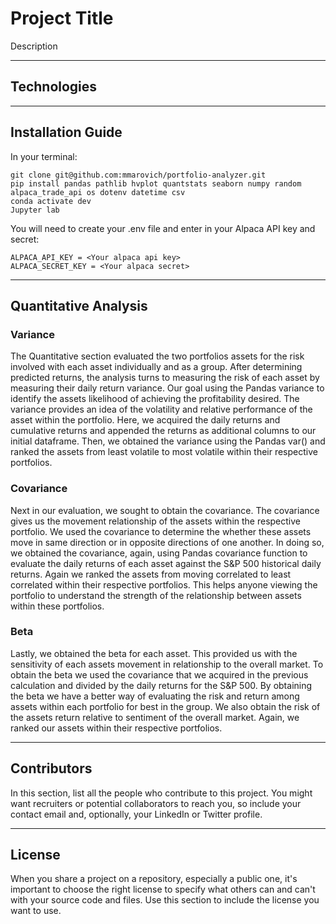 # Project Title

Description

---

## Technologies



---

## Installation Guide

In your terminal:
```console
git clone git@github.com:mmarovich/portfolio-analyzer.git
pip install pandas pathlib hvplot quantstats seaborn numpy random alpaca_trade_api os dotenv datetime csv
conda activate dev
Jupyter lab
```

You will need to create your .env file and enter in your Alpaca API key and secret:

```
ALPACA_API_KEY = <Your alpaca api key>
ALPACA_SECRET_KEY = <Your alpaca secret>
```

---

## Quantitative Analysis
### Variance
The Quantitative section evaluated the two portfolios assets for the risk involved with each asset individually and as a group. After determining predicted returns, the analysis turns to measuring the risk of each asset by measuring their daily return variance. Our goal using the Pandas variance to identify the assets likelihood of achieving the profitability desired.  The variance provides an idea of the volatility and relative performance of the asset within the portfolio. Here, we acquired the daily returns and cumulative returns and appended the returns as additional columns to our initial dataframe. Then, we obtained the variance using the Pandas var() and ranked the assets from least volatile to most volatile within their respective portfolios.
### Covariance
Next in our evaluation, we sought to obtain the covariance.  The covariance gives us the movement relationship of the assets within the respective portfolio. We used the covariance to determine the whether these assets move in same direction or in opposite directions of one another. In doing so, we obtained the covariance, again, using Pandas covariance function to evaluate the daily returns of each asset against the S&P 500 historical daily returns.  Again we ranked the assets from moving correlated to least correlated within their respective portfolios. This helps anyone viewing the portfolio to understand the strength of the relationship between assets within these portfolios.
### Beta
Lastly, we obtained the beta for each asset. This provided us with the sensitivity of each assets movement in relationship to the overall market. To obtain the beta we used the covariance that we acquired in the previous calculation and divided by the daily returns for the S&P 500.  By obtaining the beta we have a better way of evaluating the risk and return among assets within each portfolio for best in the group. We also obtain the risk of the assets return relative to sentiment of the overall market. Again, we ranked our assets within their respective portfolios.

---

## Contributors

In this section, list all the people who contribute to this project. You might want recruiters or potential collaborators to reach you, so include your contact email and, optionally, your LinkedIn or Twitter profile.

---

## License

When you share a project on a repository, especially a public one, it's important to choose the right license to specify what others can and can't with your source code and files. Use this section to include the license you want to use.
